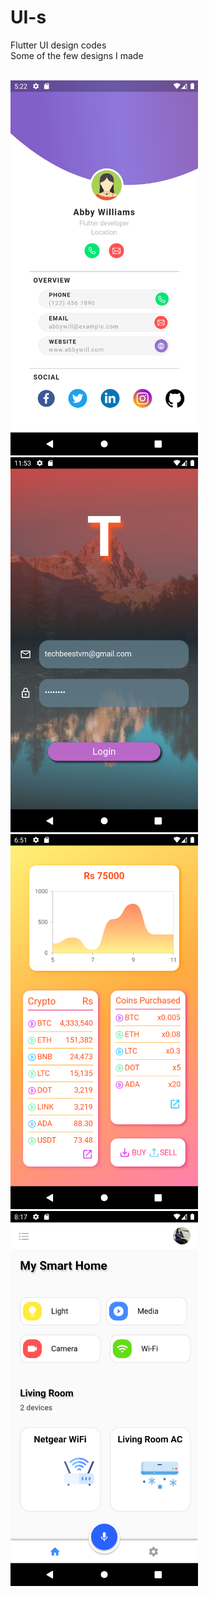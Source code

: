 # UI-s
Flutter UI design codes
<br>
Some of the few designs I made
<br>
<br>

<img src="Digital Business Card/screenshots/Screenshot_1616327553.png" width="300" height=auto>   <img src="login 2 image gradient/screenshots/img-grad-login.png" width="300" height=auto> <br> <img src="Dashboard UI/Screenshots/Dashboard UI.png" width="300" height=auto>  <img src="Smart Home/screenshot/Smart Home UI.png" width="300" heght=auto>
